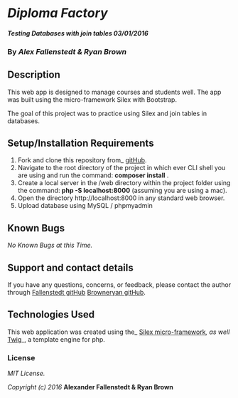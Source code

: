 # _Diploma Factory_

#### _Testing Databases with join tables_ _03/01/2016_

### By _**Alex Fallenstedt & Ryan Brown**_

## Description

This web app is designed to manage courses and students well. The app was built using the micro-framework Silex with Bootstrap.

The goal of this project was to practice using Silex and join tables in databases.

## Setup/Installation Requirements

1. Fork and clone this repository from_ [gitHub](https://github.com/Fallenstedt/university-registrar.git).
2. Navigate to the root directory of the project in which ever CLI shell you are using and run the command: __composer install__ .
3. Create a local server in the /web directory within the project folder using the command: __php -S localhost:8000__ (assuming you are using a mac).
4. Open the directory http://localhost:8000 in any standard web browser.
5. Upload database using MySQL / phpmyadmin

## Known Bugs

_No Known Bugs at this Time._

## Support and contact details

If you have any questions, concerns, or feedback, please contact the author through [Fallenstedt gitHub](https://github.com/Fallenstedt/)
[Browneryan gitHub](https://github.com/browneryan/).

## Technologies Used

This web application was created using the_  [Silex micro-framework](http://silex.sensiolabs.org/)_, as well_ [Twig](http://twig.sensiolabs.org/)_, a template engine for php.

### License

_MIT License._

_Copyright (c) 2016_ **Alexander Fallenstedt & Ryan Brown**
